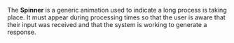 The **Spinner** is a generic animation used to indicate a long process is taking place. It must appear during processing times so that the user is aware that their input was received and that the system is working to generate a response.